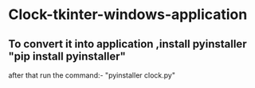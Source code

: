 # Clock-tkinter-windows-application


To convert it into application ,install pyinstaller
"pip install pyinstaller"
-------------------------------------------------------------------------------------------------------------------------------------------------------------------------------
after that run the command:-
"pyinstaller clock.py"
